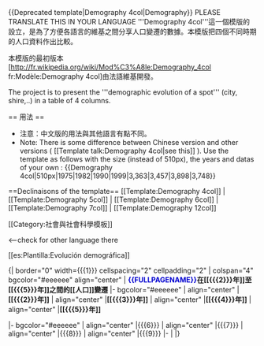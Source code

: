<noinclude>
{{Deprecated template|Demography 4col|Demography}}
PLEASE TRANSLATE THIS IN YOUR LANGUAGE
'''Demography 4col'''這一個模版的設立，是為了方便各語言的維基之間分享人口變遷的數據。本模版把四個不同時期的人口資料作出比較。

本模版的最初版本[http://fr.wikipedia.org/wiki/Mod%C3%A8le:Demography_4col fr:Modèle:Demography 4col]由法語維基開發。

The project is to present the '''demographic evolution of a spot''' (city, shire,..) in a table of 4 columns.

== 用法 ==
* 注意：中文版的用法與其他語言有點不同。
* Note: There is some difference between Chinese version and other versions ( [[Template talk:Demography 4col|see this]] ).
Use the template as follows with the size (instead of 510px), the years and datas of your own :
 <nowiki>{{</nowiki>Demography 4col|510px|1975|1982|1990|1999|3,363|3,457|3,898|3,748<nowiki>}}</nowiki>

==Declinaisons of the template==
[[Template:Demography 4col]] | [[Template:Demography 5col]] | [[Template:Demography 6col]] | [[Template:Demography 7col]] | [[Template:Demography 12col]]

[[Category:社會與社會科學模板]]

<--check for other language there

[[es:Plantilla:Evolución demográfica]]
<!--[[zh:Template:Demography 4col]]-->


</noinclude>
{|  border="0" width={{{1}}} cellspacing="2" cellpadding="2" 
|  colspan="4" bgcolor="#eeeeee" align="center" | <strong><span style="color:#0000D0;">{{FULLPAGENAME}}</span>在[[{{{2}}}年]]至[[{{{5}}}年]]之間的[[人口]]變遷</strong>
|-  bgcolor="#eeeeee"
| align="center" |<strong>[[{{{2}}}年]]</strong>
| align="center" |<strong>[[{{{3}}}年]]</strong>
| align="center" |<strong>[[{{{4}}}年]]</strong>
| align="center" |<strong>[[{{{5}}}年]]</strong>

|- bgcolor="#eeeeee"
| align="center" |{{{6}}}
| align="center" |{{{7}}}
| align="center" |{{{8}}}
| align="center" |{{{9}}}
|-
|
|}